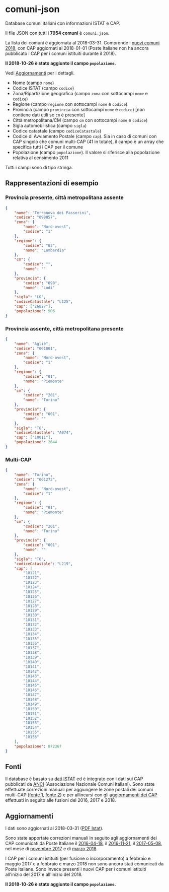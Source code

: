 # comuni-json
Database comuni italiani con informazioni ISTAT e CAP.

Il file JSON con tutti i **7954 comuni** è `comuni.json`.

La lista dei comuni è aggiornata al 2018-03-31. Comprende i [nuovi comuni 2018](http://www.tuttitalia.it/variazioni-amministrative/nuovi-comuni-2018/), con CAP aggiornati al 2018-01-01 (Poste Italiane non ha ancora pubblicato i CAP per i comuni istituiti durante il 2018). 

**Il 2018-10-26 è stato aggiunto il campo `popolazione`.**

Vedi [Aggiornamenti](#aggiornamenti) per i dettagli.

* Nome (campo `nome`)
* Codice ISTAT (campo `codice`)
* Zona/Ripartizione geografica (campo `zona` con sottocampi `nome` e `codice`)
* Regione (campo `regione` con sottocampi `nome` e `codice`)
* Provincia (campo `provincia` con sottocampi `nome` e `codice`) [non contiene dati utili se `cm` è presente]
* Città metropolitana/CM (campo `cm` con sottocampi `nome` e `codice`)
* Sigla automobilistica (campo `sigla`)
* Codice catastale (campo `codiceCatastale`)
* Codice di Avviamento Postale (campo `cap`). Sia in caso di comuni con CAP singolo che comuni multi-CAP (41 in totale), il campo è un array che specifica tutti i CAP per il comune
* Popolazione (campo `popolazione`). Il valore si riferisce alla popolazione relativa al censimento 2011

Tutti i campi sono di tipo stringa.

## Rappresentazioni di esempio

### Provincia presente, città metropolitana assente

```json
{
    "nome": "Terranova dei Passerini",
    "codice": "098057",
    "zona": {
        "nome": "Nord-ovest",
        "codice": "1"
    },
    "regione": {
        "codice": "03",
        "nome": "Lombardia"
    },
    "cm": {
        "codice": "",
        "nome": ""
    },
    "provincia": {
        "codice": "098",
        "nome": "Lodi"
    },
    "sigla": "LO",
    "codiceCatastale": "L125",
    "cap": ["26827"],
    "popolazione": 906
}
```

### Provincia assente, città metropolitana presente

```json
{
    "nome": "Agliè",
    "codice": "001001",
    "zona": {
        "nome": "Nord-ovest",
        "codice": "1"
    },
    "regione": {
        "codice": "01",
        "nome": "Piemonte"
    },
    "cm": {
        "codice": "201",
        "nome": "Torino"
    },
    "provincia": {
        "codice": "001",
        "nome": ""
    },
    "sigla": "TO",
    "codiceCatastale": "A074",
    "cap": ["10011"],
    "popolazione": 2644
}
```

### Multi-CAP

```json
{
    "nome": "Torino",
    "codice": "001272",
    "zona": {
        "nome": "Nord-ovest",
        "codice": "1"
    },
    "regione": {
        "codice": "01",
        "nome": "Piemonte"
    },
    "cm": {
        "codice": "201",
        "nome": "Torino"
    },
    "provincia": {
        "codice": "001",
        "nome": ""
    },
    "sigla": "TO",
    "codiceCatastale": "L219",
    "cap": [
        "10121",
        "10122",
        "10123",
        "10124",
        "10125",
        "10126",
        "10127",
        "10128",
        "10129",
        "10130",
        "10131",
        "10132",
        "10133",
        "10134",
        "10135",
        "10136",
        "10137",
        "10138",
        "10139",
        "10140",
        "10141",
        "10142",
        "10143",
        "10144",
        "10145",
        "10146",
        "10147",
        "10148",
        "10149",
        "10150",
        "10151",
        "10152",
        "10153",
        "10154",
        "10155",
        "10156"
    ],
    "popolazione": 872367
}
```

## Fonti

Il database è basato su [dati ISTAT](http://www.istat.it/it/archivio/6789) ed è integrato con i dati sui CAP pubblicati da [ANCI](http://www.anci.it/) (Associazione Nazionale Comuni Italiani). Sono state effettuate correzioni manuali per aggiungere le zone postali dei comuni multi-CAP ([fonte 1](http://www.nonsolocap.it/docs/codice-di-avviamento-postale/), [fonte 2](http://www.comuni-italiani.it/cap/multicap.html)) e per allinearsi con gli [aggiornamenti dei CAP](https://www.poste.it/cap.html) effettuati in seguito alle fusioni del 2016, 2017 e 2018.

## Aggiornamenti

I dati sono aggiornati al 2018-03-31 ([PDF Istat](pdf/istat-2017-2018.pdf)).

Sono state apportate correzioni manuali in seguito agli aggiornamenti dei CAP comunicati da Poste Italiane il [2016-04-18](pdf/cap-aggiornamento-2016.pdf), il [2016-11-21](pdf/cap-aggiornamento-2016-II.pdf), il [2017-05-08](pdf/cap-aggiornamento-2017.pdf), nel mese di [novembre 2017](pdf/cap-aggiornamento-2017-II.pdf) e di [marzo 2018](pdf/cap-aggiornamento-2018.pdf).

I CAP per i comuni istituiti (per fusione o incorporamento) a febbraio e maggio 2017 e a febbraio e marzo 2018 non sono ancora stati comunicati da Poste Italiane. Sono invece presenti i nuovi CAP per i comuni istituiti all'inizio del 2017 e all'inizio del 2018.

**Il 2018-10-26 è stato aggiunto il campo `popolazione`.**
